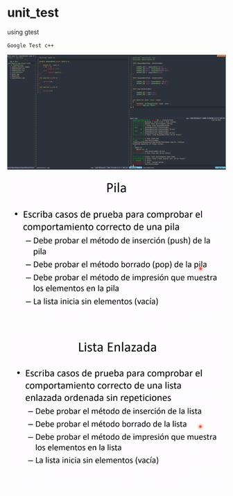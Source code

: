# unit_test
using gtest
~~~
Google Test c++
~~~
![img](https://github.com/yerson001/unit_test/blob/main/Captura.PNG)

![img](https://github.com/yerson001/unit_test/blob/main/pila.PNG)

![img](https://github.com/yerson001/unit_test/blob/main/lista%20entalaza.PNG)
